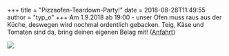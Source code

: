 +++
title = "Pizzaofen-Teardown-Party!"
date = 2018-08-28T11:49:55
author = "typ_o"
+++
Am 1.9.2018 ab 19:00 - unser Ofen muss raus aus der Küche, deswegen wird
nochmal ordentlich gebacken. Teig, Käse und Tomaten sind da, bring
deinen eigenen Belag mit\!
([Anfahrt](https://flipdot.org/wiki/Kontakt))  
  
[![](https://flipdot.org/blog/uploads/pizza.serendipityThumb.JPG)](https://flipdot.org/blog/uploads/pizza.JPG)
